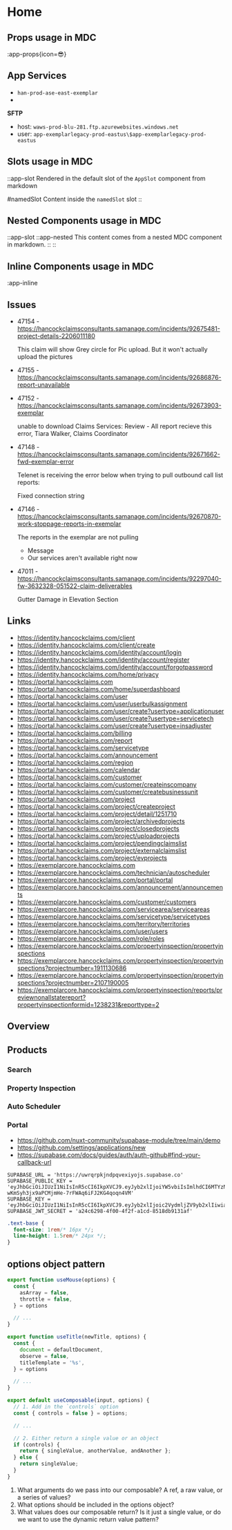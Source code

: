 # Home

## Props usage in MDC

:app-props{icon=😎}

## App Services

- `han-prod-ase-east-exemplar`
-


**SFTP**

- host: `waws-prod-blu-281.ftp.azurewebsites.windows.net`
- user: `app-exemplarlegacy-prod-eastus\$app-exemplarlegacy-prod-eastus`

## Slots usage in MDC

::app-slot
Rendered in the default slot of the `AppSlot` component from markdown

#namedSlot
Content inside the `namedSlot` slot
::

## Nested Components usage in MDC

::app-slot
  ::app-nested
  This content comes from a nested MDC component in markdown.
  ::
::

## Inline Components usage in MDC

:app-inline

## Issues

- 47154 - https://hancockclaimsconsultants.samanage.com/incidents/92675481-project-details-2206011180

  This claim will show Grey circle for Pic upload. But it won't actually upload the pictures

- 47155 - https://hancockclaimsconsultants.samanage.com/incidents/92686876-report-unavailable
- 47152 - https://hancockclaimsconsultants.samanage.com/incidents/92673903-exemplar

  unable to download  Claims Services: Review - All report recieve this error, Tiara Walker, Claims Coordinator

- 47148 - https://hancockclaimsconsultants.samanage.com/incidents/92671662-fwd-exemplar-error

  Telenet is receiving the error below when trying to pull outbound call list reports:

  Fixed connection string

- 47146 - https://hancockclaimsconsultants.samanage.com/incidents/92670870-work-stoppage-reports-in-exemplar

  The reports in the exemplar are not pulling

  - Message
  - Our services aren't available right now

- 47011 - https://hancockclaimsconsultants.samanage.com/incidents/92297040-fw-3632328-051522-claim-deliverables

  Gutter Damage in Elevation Section

## Links

- https://identity.hancockclaims.com/client
- https://identity.hancockclaims.com/client/create
- https://identity.hancockclaims.com/identity/account/login
- https://identity.hancockclaims.com/identity/account/register
- https://identity.hancockclaims.com/identity/account/forgotpassword
- https://identity.hancockclaims.com/home/privacy
- https://portal.hancockclaims.com
- https://portal.hancockclaims.com/home/superdashboard
- https://portal.hancockclaims.com/user
- https://portal.hancockclaims.com/user/userbulkassignment
- https://portal.hancockclaims.com/user/create?usertype=applicationuser
- https://portal.hancockclaims.com/user/create?usertype=servicetech
- https://portal.hancockclaims.com/user/create?usertype=insadjuster
- https://portal.hancockclaims.com/billing
- https://portal.hancockclaims.com/report
- https://portal.hancockclaims.com/servicetype
- https://portal.hancockclaims.com/announcement
- https://portal.hancockclaims.com/region
- https://portal.hancockclaims.com/calendar
- https://portal.hancockclaims.com/customer
- https://portal.hancockclaims.com/customer/createinscompany
- https://portal.hancockclaims.com/customer/createbusinessunit
- https://portal.hancockclaims.com/project
- https://portal.hancockclaims.com/project/createproject
- https://portal.hancockclaims.com/project/detail/1251710
- https://portal.hancockclaims.com/project/archivedprojects
- https://portal.hancockclaims.com/project/closedprojects
- https://portal.hancockclaims.com/project/uploadprojects
- https://portal.hancockclaims.com/project/pendingclaimslist
- https://portal.hancockclaims.com/project/externalclaimslist
- https://portal.hancockclaims.com/project/evprojects
- https://exemplarcore.hancockclaims.com
- https://exemplarcore.hancockclaims.com/technician/autoscheduler
- https://exemplarcore.hancockclaims.com/portal/portal
- https://exemplarcore.hancockclaims.com/announcement/announcements
- https://exemplarcore.hancockclaims.com/customer/customers
- https://exemplarcore.hancockclaims.com/servicearea/serviceareas
- https://exemplarcore.hancockclaims.com/servicetype/servicetypes
- https://exemplarcore.hancockclaims.com/territory/territories
- https://exemplarcore.hancockclaims.com/user/users
- https://exemplarcore.hancockclaims.com/role/roles
- https://exemplarcore.hancockclaims.com/propertyinspection/propertyinspections
- https://exemplarcore.hancockclaims.com/propertyinspection/propertyinspections?projectnumber=1911130686
- https://exemplarcore.hancockclaims.com/propertyinspection/propertyinspections?projectnumber=2107190005
- https://exemplarcore.hancockclaims.com/propertyinspection/reports/previewnonallstatereport?propertyinspectionformid=1238231&reporttype=2


## Overview

## Products

### Search

### Property Inspection

### Auto Scheduler

### Portal

- <https://github.com/nuxt-community/supabase-module/tree/main/demo>
- <https://github.com/settings/applications/new>
- <https://supabase.com/docs/guides/auth/auth-github#find-your-callback-url>


```env
SUPABASE_URL = 'https://uwrqrpkjndpqvexiyojs.supabase.co'
SUPABASE_PUBLIC_KEY = 'eyJhbGciOiJIUzI1NiIsInR5cCI6IkpXVCJ9.eyJyb2xlIjoiYW5vbiIsImlhdCI6MTYzNjIxNjY0MywiZXhwIjoxOTUxNzkyNjQzfQ.wR-wKmSyh3jx9aPCMjmHe-7rFWAq6iFJ2KG4qoqn4VM'
SUPABASE_KEY = 'eyJhbGciOiJIUzI1NiIsInR5cCI6IkpXVCJ9.eyJyb2xlIjoic2VydmljZV9yb2xlIiwiaWF0IjoxNjM2MjE2NjQzLCJleHAiOjE5NTE3OTI2NDN9.jmR3qCYoxiVkOOEQ37qru1vfXD519Aqvekwg51fp4qc'
SUPABASE_JWT_SECRET = 'a24c6298-4f00-4f2f-a1cd-8518db9131af'
```

```css
.text-base {
  font-size: 1rem/* 16px */;
  line-height: 1.5rem/* 24px */;
}
```

## options object pattern

```ts
export function useMouse(options) {
  const {
    asArray = false,
    throttle = false,
  } = options

  // ...
}
```

```ts
export function useTitle(newTitle, options) {
  const {
    document = defaultDocument,
    observe = false,
    titleTemplate = '%s',
  } = options

  // ...
}
```


```ts
export default useComposable(input, options) {
  // 1. Add in the `controls` option
  const { controls = false } = options;

  // ...

  // 2. Either return a single value or an object
  if (controls) {
    return { singleValue, anotherValue, andAnother };
  } else {
    return singleValue;
  }
}
```

1. What arguments do we pass into our composable? A ref, a raw value, or a series of values?
1. What options should be included in the options object?
1. What values does our composable return? Is it just a single value, or do we want to use the dynamic return value pattern?
